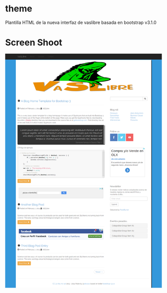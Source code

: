 theme
=====

Plantilla HTML de la nueva interfaz de vaslibre basada en bootstrap v3.1.0


Screen Shoot
============

![VaSLibre](VaSLibre.png)